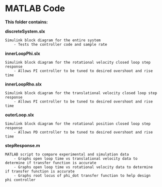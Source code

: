 # MATLAB Code

**This folder contains:**

**discreteSystem.slx**

    Simulink block diagram for the entire system
        - Tests the controller code and sample rate

**innerLoopPhi.slx**

    Simulink block diagram for the rotational velocity closed loop step response
        - Allows PI controller to be tuned to desired overshoot and rise time
  
**innerLoopRho.slx**

    Simulink block diagram for the translational velocity closed loop step response
        - Allows PI controller to be tuned to desired overshoot and rise time

**outerLoop.slx**

    Simulink block diagram for the rotational position closed loop step response
        - Allows PD controller to be tuned to desired overshoot and rise time

**stepResponse.m**

    MATLAB script to compare experimental and simulation data
        - Graphs open loop time vs translational velocity data to determine if transfer function is accurate
        - Graphs open loop time vs rotational velocity data to determine if transfer function is accurate
        - Graphs root locus of phi_dot transfer function to help design phi controller

